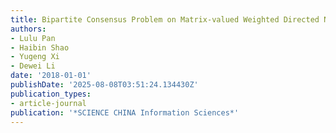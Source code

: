 ```yaml
---
title: Bipartite Consensus Problem on Matrix-valued Weighted Directed Networks
authors:
- Lulu Pan
- Haibin Shao
- Yugeng Xi
- Dewei Li
date: '2018-01-01'
publishDate: '2025-08-08T03:51:24.134430Z'
publication_types:
- article-journal
publication: '*SCIENCE CHINA Information Sciences*'
---
```

